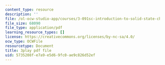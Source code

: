 ```yaml
---
content_type: resource
description: ''
file: /ol-ocw-studio-app/courses/3-091sc-introduction-to-solid-state-chemistry-fall-2010/5735208fe7a9e5d69fc0ae9c826d52ef_xEnYH0KNkfA.pdf
file_size: 68090
file_type: application/pdf
learning_resource_types: []
license: https://creativecommons.org/licenses/by-nc-sa/4.0/
ocw_type: OCWFile
resourcetype: Document
title: 3play pdf file
uid: 5735208f-e7a9-e5d6-9fc0-ae9c826d52ef
---
```

